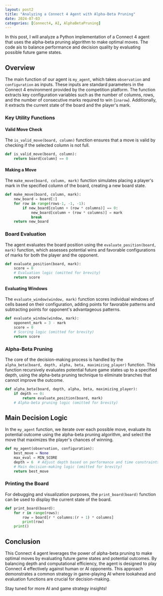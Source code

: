 ```yaml
---
layout: post2
title: "Analyzing a Connect 4 Agent with Alpha-Beta Pruning"
date: 2024-07-03
categories: [Connect4, AI, AlphaBetaPruning]
---
```


In this post, I will analyze a Python implementation of a Connect 4 agent that uses the alpha-beta pruning algorithm to make optimal moves. The code ais to balance performance and decision quality by evaluating possible future game states.

## Overview

The main function of our agent is `my_agent`, which takes `observation` and `configuration` as inputs. These inputs are standard parameters in the Connect 4 environment provided by the competition platform. The function extracts key configuration variables such as the number of columns, rows, and the number of consecutive marks required to win (`inarow`). Additionally, it extracts the current state of the board and the player's mark.

### Key Utility Functions

#### Valid Move Check

The `is_valid_move(board, column)` function ensures that a move is valid by checking if the selected column is not full.

```python
def is_valid_move(board, column):
    return board[column] == 0
```

#### Making a Move

The `make_move(board, column, mark)` function simulates placing a player's mark in the specified column of the board, creating a new board state.

```python
def make_move(board, column, mark):
    new_board = board[:]
    for row in range(rows-1, -1, -1):
        if new_board[column + (row * columns)] == 0:
            new_board[column + (row * columns)] = mark
            break
    return new_board
```

### Board Evaluation

The agent evaluates the board position using the `evaluate_position(board, mark)` function, which assesses potential wins and favorable configurations of marks for both the player and the opponent.

```python
def evaluate_position(board, mark):
    score = 0
    # Evaluation logic (omitted for brevity)
    return score
```

#### Evaluating Windows

The `evaluate_window(window, mark)` function scores individual windows of cells based on their configuration, adding points for favorable patterns and subtracting points for opponent's advantageous patterns.

```python
def evaluate_window(window, mark):
    opponent_mark = 3 - mark
    score = 0
    # Scoring logic (omitted for brevity)
    return score
```

### Alpha-Beta Pruning

The core of the decision-making process is handled by the `alpha_beta(board, depth, alpha, beta, maximizing_player)` function. This function recursively evaluates potential future game states up to a specified depth, using the alpha-beta pruning technique to eliminate branches that cannot improve the outcome.

```python
def alpha_beta(board, depth, alpha, beta, maximizing_player):
    if depth == 0:
        return evaluate_position(board, mark)
    # Alpha-beta pruning logic (omitted for brevity)
```

## Main Decision Logic

In the `my_agent` function, we iterate over each possible move, evaluate its potential outcome using the alpha-beta pruning algorithm, and select the move that maximizes the player's chances of winning.

```python
def my_agent(observation, configuration):
    best_move = None
    max_eval = MIN_SCORE
    depth = 6  # Adjust depth based on performance and time constraints
    # Main decision-making logic (omitted for brevity)
    return best_move
```

### Printing the Board

For debugging and visualization purposes, the `print_board(board)` function can be used to display the current state of the board.

```python
def print_board(board):
    for r in range(rows):
        row = board[r * columns:(r + 1) * columns]
        print(row)
    print()
```

## Conclusion

This Connect 4 agent leverages the power of alpha-beta pruning to make optimal moves by evaluating future game states and potential outcomes. By balancing depth and computational efficiency, the agent is designed to play Connect 4 effectively against human or AI opponents. This approach demonstrates a common strategy in game-playing AI where lookahead and evaluation functions are crucial for decision-making.

Stay tuned for more AI and game strategy insights!

